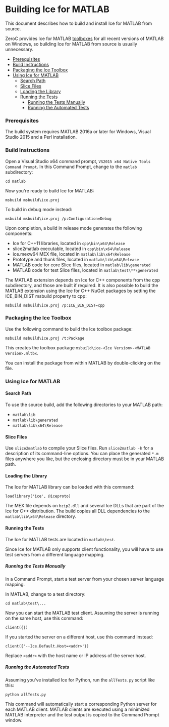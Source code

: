 # Building Ice for MATLAB

This document describes how to build and install Ice for MATLAB from source.

ZeroC provides Ice for MATLAB [toolboxes][1] for all recent versions of MATLAB on Windows,
so building Ice for MATLAB from source is usually unnecessary.

* [Prerequisites](#prerequisites)
* [Build Instructions](#build-instructions)
* [Packaging the Ice Toolbox](#packaging-the-ice-toolbox)
* [Using Ice for MATLAB](#using-ice-for-matlab)
  * [Search Path](#search-path)
  * [Slice Files](#slice-files)
  * [Loading the Library](#loading-the-library)
  * [Running the Tests](#running-the-tests)
    * [Running the Tests Manually](#running-the-tests-manually)
    * [Running the Automated Tests](#running-the-automated-tests)

### Prerequisites

The build system requires MATLAB 2016a or later for Windows, Visual Studio 2015
and a Perl installation.

### Build Instructions

Open a Visual Studio x64 command prompt, `VS2015 x64 Native Tools Command
Prompt`. In this Command Prompt, change to the `matlab` subdirectory:
```
cd matlab
```

Now you're ready to build Ice for MATLAB:
```
msbuild msbuild\ice.proj
```

To build in debug mode instead:
```
msbuild msbuild\ice.proj /p:Configuration=Debug
```

Upon completion, a build in release mode generates the following components:

 - Ice for C++11 libraries, located in `cpp\bin\x64\Release`
 - slice2matlab executable, located in `cpp\bin\x64\Release`
 - ice.mexw64 MEX file, located in `matlab\lib\x64\Release`
 - Prototype and thunk files, located in `matlab\lib\x64\Release`
 - MATLAB code for core Slice files, located in `matlab\lib\generated`
 - MATLAB code for test Slice files, located in `matlab\test\**\generated`

The MATLAB extension depends on Ice for C++ components from the cpp subdirectory,
and those are built if required. It is also possible to build the MATLAB extension
using the Ice for C++ NuGet packages by setting the ICE_BIN_DIST msbuild property
to cpp:

```
msbuild msbuild\ice.proj /p:ICE_BIN_DIST=cpp
```

### Packaging the Ice Toolbox

Use the following command to build the Ice toolbox package:
```
msbuild msbuild\ice.proj /t:Package
```

This creates the toolbox package `msbuild\ice-<Ice Version>-<MATLAB Version>.mltbx`.

You can install the package from within MATLAB by double-clicking on the file.

### Using Ice for MATLAB

#### Search Path

To use the source build, add the following directories to your MATLAB path:

 - `matlab\lib`
 - `matlab\lib\generated`
 - `matlab\lib\x64\Release`

#### Slice Files

Use `slice2matlab` to compile your Slice files. Run `slice2matlab -h` for a
description of its command-line options. You can place the generated `*.m`
files anywhere you like, but the enclosing directory must be in your MATLAB
path.

#### Loading the Library

The Ice for MATLAB library can be loaded with this command:
```
loadlibrary('ice', @iceproto)
```

The MEX file depends on `bzip2.dll` and several Ice DLLs that are part of the
Ice for C++ distribution. The build copies all DLL dependencies to the
`matlab\lib\x64\Release` directory.

#### Running the Tests

The Ice for MATLAB tests are located in `matlab\test`.

Since Ice for MATLAB only supports client functionality, you will have to use
test servers from a different language mapping.

##### Running the Tests Manually

In a Command Prompt, start a test server from your chosen server language
mapping.

In MATLAB, change to a test directory:
```
cd matlab\test\...
```

Now you can start the MATLAB test client. Assuming the server is running on
the same host, use this command:
```
client({})
```

If you started the server on a different host, use this command instead:
```
client({'--Ice.Default.Host=<addr>'})
```

Replace `<addr>` with the host name or IP address of the server host.

##### Running the Automated Tests

Assuming you've installed Ice for Python, run the `allTests.py` script like this:
```
python allTests.py
```

This command will automatically start a corresponding Python server for each
MATLAB client. MATLAB clients are executed using a minimized MATLAB interpreter
and the test output is copied to the Command Prompt window.

[1]: https://zeroc.com/downloads/ice#matlab
